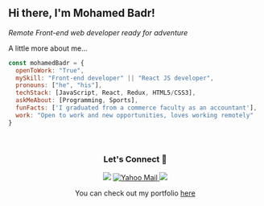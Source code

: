 <h2> Hi there, I'm Mohamed Badr!</h2>
<p><em>Remote Front-end web developer ready for adventure</em>
  

A little more about me...  

```javascript
const mohamedBadr = {
  openToWork: "True",
  mySkill: "Front-end developer" || "React JS developer",
  pronouns: ["he", "his"],
  techStack: [JavaScript, React, Redux, HTML5/CSS3],
  askMeAbout: [Programming, Sports],
  funFacts: ['I graduated from a commerce faculty as an accountant'],
  work: "Open to work and new opportunities, loves working remotely"
}
```

<!--START_SECTION-->

<!--END_SECTION-->

<br>


<h3 align="center">Let's Connect 🤝</h3>
<div align="center">

<a target="_blank"
href="https://www.linkedin.com/in/mohamed-badr-27b26a212/"><img
src="https://img.shields.io/badge/-LinkedIn-0077b5?style=for-the-badge&logo=LinkedIn&logoColor=white"></img></a> <a target="_blank" 
href="mailto:mbdesigns1989@yahoo.com"><img 
src="https://img.shields.io/badge/-Yahoo%21-7B0092?style=for-the-badge&logo=Yahoo!&logoColor=white" alt="Yahoo Mail">
</a> <a target="_blank"
href="https://twitter.com/mohamed66083152"><img
src="https://img.shields.io/badge/-Twitter-1DA1F2?style=for-the-badge&logo=Twitter&logoColor=white"></img></a>
<div/>


<p>You can check out my portfolio <a href="https://mbdesigns1989.github.io/MB-Portfolio/">here</a></p>
